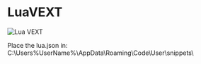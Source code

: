 # LuaVEXT

![Lua VEXT](https://user-images.githubusercontent.com/56718716/114613660-ede8ee80-9ca3-11eb-9919-d27e4465924d.gif)

Place the lua.json in:
C:\Users\%UserName%\AppData\Roaming\Code\User\snippets\
